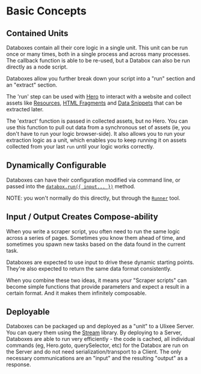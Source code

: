 # Basic Concepts
## Contained Units

Databoxes contain all their core logic in a single unit. This unit can be run once or many times, both in a single process and across many processes. The callback function is able to be re-used, but a Databox can also be run directly as a node script.

Databoxes allow you further break down your script into a "run" section and an "extract" section. 

The 'run' step can be used with [Hero](/docs/hero) to interact with a website and collect assets like [Resources](/docs/databox/advanced-client/collected-resources), [HTML Fragments](/docs/databox/advanced-client/collected-fragmes) and [Data Snippets](/docs/databox/advanced-client/collected-snippets) that can be extracted later. 

The 'extract' function is passed in collected assets, but no Hero. You can use this function to pull out data from a synchronous set of assets (ie, you don't have to run your logic browser-side). It also allows you to run your extraction logic as a unit, which enables you to keep running it on assets collected from your last `run` until your logic works correctly. 

## Dynamically Configurable

Databoxes can have their configuration modified via command line, or passed into the [`databox.run({ input... })`](/docs/databox/basic-client/databox#run) method.

NOTE: you won't normally do this directly, but through the [`Runner`](/docs/runner) tool.

## Input / Output Creates Compose-ability

When you write a scraper script, you often need to run the same logic across a series of pages. Sometimes you know them ahead of time, and sometimes you spawn new tasks based on the data found in the current task. 

Databoxes are expected to use input to drive these dynamic starting points. They're also expected to return the same data format consistently.

When you combine these two ideas, it means your "Scraper scripts" can become simple functions that provide parameters and expect a result in a certain format. And it makes them infinitely composable.

## Deployable

Databoxes can be packaged up and deployed as a "unit" to a Ulixee Server. You can query them using the [Stream](/docs/stream) library. By deploying to a Server, Databoxes are able to run very efficiently - the code is cached, all individual commands (eg, Hero.goto, querySelector, etc) for the Databox are run on the Server and do not need serialization/transport to a Client. The only necessary communications are an "input" and the resulting "output" as a response.

